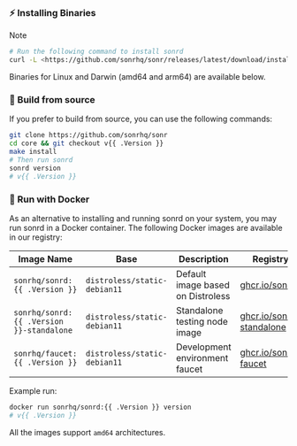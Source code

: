 ### ⚡️ Installing Binaries

> [!NOTE]
>
> ```bash
> # Run the following command to install sonrd
> curl -L <https://github.com/sonrhq/sonr/releases/latest/download/install.sh> | sh
> ```

Binaries for Linux and Darwin (amd64 and arm64) are available below.

### 🔨 Build from source

If you prefer to build from source, you can use the following commands:

```bash
git clone https://github.com/sonrhq/sonr
cd core && git checkout v{{ .Version }}
make install
# Then run sonrd
sonrd version
# v{{ .Version }}
```

### 🐳 Run with Docker

As an alternative to installing and running sonrd on your system, you may run sonrd in a Docker container.
The following Docker images are available in our registry:

| Image Name                               | Base                         | Description                       | Registry Source                                                                   |
| ---------------------------------------- | ---------------------------- | --------------------------------- | --------------------------------------------------------------------------------- |
| `sonrhq/sonrd:{{ .Version }}`            | `distroless/static-debian11` | Default image based on Distroless | [ghcr.io/sonrhq/sonrd](https://ghcr.io/sonrhq/sonrd:latest)                       |
| `sonrhq/sonrd:{{ .Version }}-standalone` | `distroless/static-debian11` | Standalone testing node image     | [ghcr.io/sonrhq/sonrd-standalone](https://ghcr.io/sonrhq/sonrd:latest-standalone) |
| `sonrhq/faucet:{{ .Version }}`           | `distroless/static-debian11` | Development environment faucet    | [ghcr.io/sonr-io/sonr-faucet](https://ghcr.io/sonr-io/sonr-faucet:latest)         |

Example run:

```bash
docker run sonrhq/sonrd:{{ .Version }} version
# v{{ .Version }}
```

All the images support `amd64` architectures.
